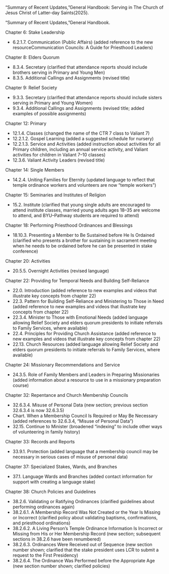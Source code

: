 “Summary of Recent Updates,”General Handbook: Serving in The Church of Jesus Christ of Latter-day Saints(2025).

“Summary of Recent Updates,”General Handbook.

Chapter 6: Stake Leadership

- 6.2.1.7. Communication (Public Affairs) (added reference to the new resourceCommunication Councils: A Guide for Priesthood Leaders)

Chapter 8: Elders Quorum

- 8.3.4. Secretary (clarified that attendance reports should include brothers serving in Primary and Young Men)
- 8.3.5. Additional Callings and Assignments (revised title)

Chapter 9: Relief Society

- 9.3.3. Secretary (clarified that attendance reports should include sisters serving in Primary and Young Women)
- 9.3.4. Additional Callings and Assignments (revised title; added examples of possible assignments)

Chapter 12: Primary

- 12.1.4. Classes (changed the name of the CTR 7 class to Valiant 7)
- 12.2.1.2. Gospel Learning (added a suggested schedule for nursery)
- 12.2.1.3. Service and Activities (added instruction about activities for all Primary children, including an annual service activity, and Valiant activities for children in Valiant 7–10 classes)
- 12.3.6. Valiant Activity Leaders (revised title)

Chapter 14: Single Members

- 14.2.4. Uniting Families for Eternity (updated language to reflect that temple ordinance workers and volunteers are now “temple workers”)

Chapter 15: Seminaries and Institutes of Religion

- 15.2. Institute (clarified that young single adults are encouraged to attend institute classes, married young adults ages 18–35 are welcome to attend, and BYU–Pathway students are required to attend)

Chapter 18: Performing Priesthood Ordinances and Blessings

- 18.10.3. Presenting a Member to Be Sustained before He Is Ordained (clarified who presents a brother for sustaining in sacrament meeting when he needs to be ordained before he can be presented in stake conference)

Chapter 20: Activities

- 20.5.5. Overnight Activities (revised language)

Chapter 22: Providing for Temporal Needs and Building Self-Reliance

- 22.0. Introduction (added reference to new examples and videos that illustrate key concepts from chapter 22)
- 22.3. Pattern for Building Self-Reliance and Ministering to Those in Need (added reference to new examples and videos that illustrate key concepts from chapter 22)
- 22.3.4. Minister to Those with Emotional Needs (added language allowing Relief Society and elders quorum presidents to initiate referrals to Family Services, where available)
- 22.4. Principles for Providing Church Assistance (added reference to new examples and videos that illustrate key concepts from chapter 22)
- 22.13. Church Resources (added language allowing Relief Society and elders quorum presidents to initiate referrals to Family Services, where available)

Chapter 24: Missionary Recommendations and Service

- 24.3.5. Role of Family Members and Leaders in Preparing Missionaries (added information about a resource to use in a missionary preparation course)

Chapter 32: Repentance and Church Membership Councils

- 32.6.3.4. Misuse of Personal Data (new section; previous section 32.6.3.4 is now 32.6.3.5)
- Chart. When a Membership Council Is Required or May Be Necessary (added references to 32.6.3.4, “Misuse of Personal Data”)
- 32.15. Continue to Minister (broadened “indexing” to include other ways of volunteering in family history)

Chapter 33: Records and Reports

- 33.9.1. Protection (added language that a membership council may be necessary in serious cases of misuse of personal data)

Chapter 37: Specialized Stakes, Wards, and Branches

- 37.1. Language Wards and Branches (added contact information for support with creating a language stake)

Chapter 38: Church Policies and Guidelines

- 38.2.6. Validating or Ratifying Ordinances (clarified guidelines about performing ordinances again)
- 38.2.6.1. A Membership Record Was Not Created or the Year Is Missing or Incorrect (clarified policy about validating baptisms, confirmations, and priesthood ordinations)
- 38.2.6.2. A Living Person’s Temple Ordinance Information Is Incorrect or Missing from His or Her Membership Record (new section; subsequent sections in 38.2.6 have been renumbered)
- 38.2.6.3. Ordinances Were Received out of Sequence (new section number shown; clarified that the stake president uses LCR to submit a request to the First Presidency)
- 38.2.6.4. The Ordinance Was Performed before the Appropriate Age (new section number shown; clarified policies)